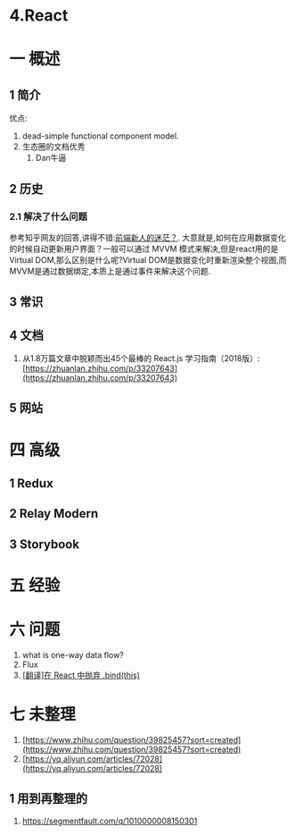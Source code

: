 # 4.React

# 一 概述
## 1 简介


优点:
1. dead-simple functional component model.
2. 生态圈的文档优秀
	1. Dan牛逼

## 2 历史

### 2.1 解决了什么问题
参考知乎网友的回答,讲得不错:[前端新人的迷茫？](https://www.zhihu.com/question/54440732/answer/139850050).
大意就是,如何在应用数据变化的时候自动更新用户界面？一般可以通过 MVVM 模式来解决,但是react用的是Virtual DOM,那么区别是什么呢?Virtual DOM是数据变化时重新渲染整个视图,而MVVM是通过数据绑定,本质上是通过事件来解决这个问题.

## 3 常识
## 4 文档
1. 从1.8万篇文章中脱颖而出45个最棒的 React.js 学习指南（2018版）:[https://zhuanlan.zhihu.com/p/33207643](https://zhuanlan.zhihu.com/p/33207643)

## 5 网站

# 四 高级
## 1 Redux
## 2 Relay Modern
## 3 Storybook

# 五 经验

# 六 问题
1. what is one-way data flow?
2. Flux
3. [[翻译]在 React 中抛弃 .bind(this)](https://codesky.me/archives/loosing-bind-this-in-react.wind?hmsr=toutiao.io&utm_medium=toutiao.io&utm_source=toutiao.io)

# 七 未整理
1. [https://www.zhihu.com/question/39825457?sort=created](https://www.zhihu.com/question/39825457?sort=created)
2. [https://yq.aliyun.com/articles/72028](https://yq.aliyun.com/articles/72028)
## 1 用到再整理的
1. https://segmentfault.com/q/1010000008150301
